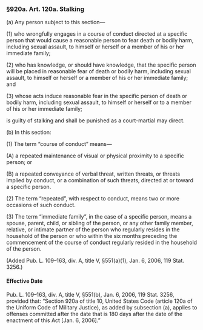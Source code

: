 ### §920a. Art. 120a. Stalking ###

(a) Any person subject to this section—

(1) who wrongfully engages in a course of conduct directed at a specific person that would cause a reasonable person to fear death or bodily harm, including sexual assault, to himself or herself or a member of his or her immediate family;

(2) who has knowledge, or should have knowledge, that the specific person will be placed in reasonable fear of death or bodily harm, including sexual assault, to himself or herself or a member of his or her immediate family; and

(3) whose acts induce reasonable fear in the specific person of death or bodily harm, including sexual assault, to himself or herself or to a member of his or her immediate family;

is guilty of stalking and shall be punished as a court-martial may direct.

(b) In this section:

(1) The term “course of conduct” means—

(A) a repeated maintenance of visual or physical proximity to a specific person; or

(B) a repeated conveyance of verbal threat, written threats, or threats implied by conduct, or a combination of such threats, directed at or toward a specific person.

(2) The term “repeated”, with respect to conduct, means two or more occasions of such conduct.

(3) The term “immediate family”, in the case of a specific person, means a spouse, parent, child, or sibling of the person, or any other family member, relative, or intimate partner of the person who regularly resides in the household of the person or who within the six months preceding the commencement of the course of conduct regularly resided in the household of the person.

(Added Pub. L. 109–163, div. A, title V, §551(a)(1), Jan. 6, 2006, 119 Stat. 3256.)

#### Effective Date ####

Pub. L. 109–163, div. A, title V, §551(b), Jan. 6, 2006, 119 Stat. 3256, provided that: “Section 920a of title 10, United States Code (article 120a of the Uniform Code of Military Justice), as added by subsection (a), applies to offenses committed after the date that is 180 days after the date of the enactment of this Act [Jan. 6, 2006].”